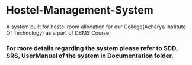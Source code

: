 # Hostel-Management-System
A system built for hostel room allocation for our College(Acharya Institute Of Technology) as a part of DBMS Course.

### For more details regarding the system please refer to SDD, SRS, UserManual of the system in Documentation folder.
